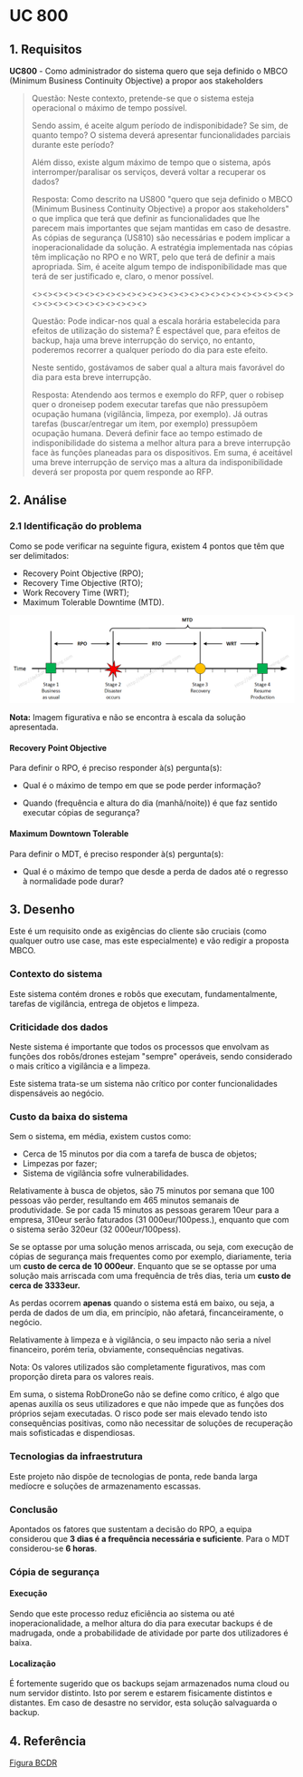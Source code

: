# UC 800

## 1. Requisitos

**UC800** - Como administrador do sistema quero que seja definido o MBCO (Minimum Business Continuity Objective) a propor aos stakeholders

> Questão: Neste contexto, pretende-se que o sistema esteja operacional o máximo de tempo possível.
>
>Sendo assim, é aceite algum período de indisponibidade? Se sim, de quanto tempo? O sistema deverá apresentar funcionalidades parciais durante este período?
>
>Além disso, existe algum máximo de tempo que o sistema, após interromper/paralisar os serviços, deverá voltar a recuperar os dados?
>
> Resposta: Como descrito na US800 "quero que seja definido o MBCO (Minimum Business Continuity Objective) a propor aos stakeholders" o que implica que terá que definir as funcionalidades que lhe parecem mais importantes que sejam mantidas em caso de desastre.
As cópias de segurança (US810) são necessárias e podem implicar a inoperacionalidade da solução. A estratégia implementada nas cópias têm implicação no RPO e no WRT, pelo que terá de definir a mais apropriada.
Sim, é aceite algum tempo de indisponibilidade mas que terá de ser justificado e, claro, o menor possível.
>
> <><><><><><><><><><><><><><><><><><><><><><><><><><><><><><><><><><><><>
>
> Questão: Pode indicar-nos qual a escala horária estabelecida para efeitos de utilização do sistema? É espectável que, para efeitos de backup, haja uma breve interrupção do serviço, no entanto, poderemos recorrer a qualquer período do dia para este efeito.
>
>Neste sentido, gostávamos de saber qual a altura mais favorável do dia para esta breve interrupção.
>
> Resposta: Atendendo aos termos e exemplo do RFP, quer o robisep quer o droneisep podem executar tarefas que não pressupõem ocupação humana (vigilância, limpeza, por exemplo). Já outras tarefas (buscar/entregar um item, por exemplo) pressupõem ocupação humana.
Deverá definir face ao tempo estimado de indisponibilidade do sistema a melhor altura para a breve interrupção face às funções planeadas para os dispositivos.
Em suma, é aceitável uma breve interrupção de serviço mas a altura da indisponibilidade deverá ser proposta por quem responde ao RFP.

## 2. Análise

### 2.1 Identificação do problema

Como se pode verificar na seguinte figura, existem 4 pontos que têm que ser delimitados:

- Recovery Point Objective (RPO);
- Recovery Time Objective (RTO);
- Work Recovery Time (WRT);
- Maximum Tolerable Downtime (MTD).

![BCDR](BCDR.png "BCDR")

**Nota:** Imagem figurativa e não se encontra à escala da solução apresentada.

#### Recovery Point Objective

Para definir o RPO, é preciso responder à(s) pergunta(s):

- Qual é o máximo de tempo em que se pode perder informação?

- Quando (frequência e altura do dia (manhã/noite)) é que faz sentido executar cópias de segurança?

#### Maximum Downtown Tolerable

Para definir o MDT, é preciso responder à(s) pergunta(s):

- Qual é o máximo de tempo que desde a perda de dados até o regresso à normalidade pode durar?

## 3. Desenho

Este é um requisito onde as exigências do cliente são cruciais (como qualquer outro use case, mas este especialmente) e vão redigir a proposta MBCO.

### Contexto do sistema

Este sistema contém drones e robôs que executam, fundamentalmente, tarefas de vigilância, entrega de objetos e limpeza.

### Criticidade dos dados

Neste sistema é importante que todos os processos que envolvam as funções dos robôs/drones estejam "sempre" operáveis, sendo considerado o mais crítico a vigilância e a limpeza.

Este sistema trata-se um sistema não crítico por conter funcionalidades dispensáveis ao negócio.

### Custo da baixa do sistema

Sem o sistema, em média, existem custos como:
 - Cerca de 15 minutos por dia com a tarefa de busca de objetos;
 - Limpezas por fazer;
 - Sistema de vigilância sofre vulnerabilidades.
 
Relativamente à busca de objetos, são 75 minutos por semana que 100 pessoas vão perder, resultando em 465 minutos semanais de produtividade. Se por cada 15 minutos as pessoas gerarem 10eur para a empresa, 310eur serão faturados (31 000eur/100pess.), enquanto que com o sistema serão 320eur (32 000eur/100pess). 

Se se optasse por uma solução menos arriscada, ou seja, com execução de cópias de segurança mais frequentes como por exemplo, diariamente, teria um **custo de cerca de 10 000eur**. Enquanto que se se optasse por uma solução mais arriscada com uma frequência de três dias, teria um **custo de cerca de 3333eur.**

As perdas ocorrem **apenas** quando o sistema está em baixo, ou seja, a perda de dados de um dia, em princípio, não afetará, fincanceiramente, o negócio.

Relativamente à limpeza e à vigilância, o seu impacto não seria a nível financeiro, porém teria, obviamente, consequências negativas.

Nota: Os valores utilizados são completamente figurativos, mas com proporção direta para os valores reais.

Em suma, o sistema RobDroneGo não se define como crítico, é algo que apenas auxilía os seus utilizadores e que não impede que as funções dos próprios sejam executadas. O risco pode ser mais elevado tendo isto consequências positivas, como não necessitar de soluções de recuperação mais sofisticadas e dispendiosas. 

### Tecnologias da infraestrutura

Este projeto não dispõe de tecnologias de ponta, rede banda larga medíocre e soluções de armazenamento escassas.

### Conclusão

Apontados os fatores que sustentam a decisão do RPO, a equipa considerou que **3 dias é a frequência necessária e suficiente**. Para o MDT considerou-se **6 horas**.

### Cópia de segurança

#### Execução

Sendo que este processo reduz eficiência ao sistema ou até inoperacionalidade, a melhor altura do dia para executar backups é de madrugada, onde a probabilidade de atividade por parte dos utilizadores é baixa.

#### Localização

É fortemente sugerido que os backups sejam armazenados numa cloud ou num servidor distinto. Isto por serem e estarem fisicamente distintos e distantes. Em caso de desastre no servidor, esta solução salvaguarda o backup.

## 4. Referência

[Figura BCDR](https://defaultreasoning.com/2013/12/10/rpo-rto-wrt-mtd/)
